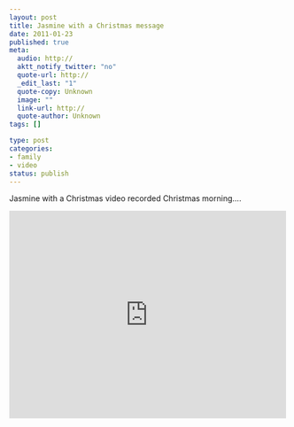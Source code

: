 ```yaml
--- 
layout: post
title: Jasmine with a Christmas message
date: 2011-01-23
published: true
meta: 
  audio: http://
  aktt_notify_twitter: "no"
  quote-url: http://
  _edit_last: "1"
  quote-copy: Unknown
  image: ""
  link-url: http://
  quote-author: Unknown
tags: []

type: post
categories: 
- family
- video
status: publish
---
```

Jasmine with a Christmas video recorded Christmas morning....

<iframe src="http://player.vimeo.com/video/19071050?color=0" frameborder="0" height="375" width="500"></iframe>
